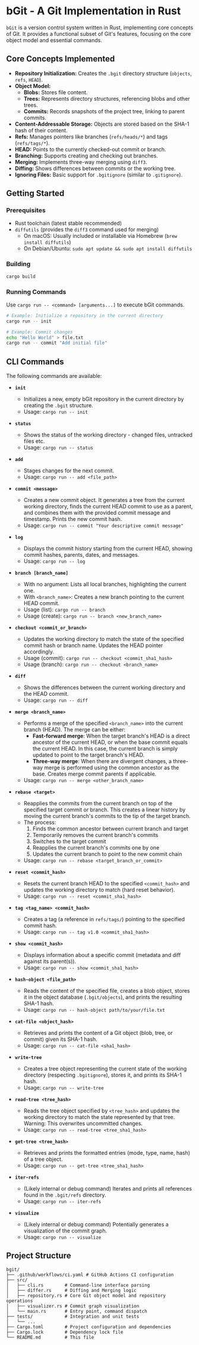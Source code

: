 # bGit - A Git Implementation in Rust

`bGit` is a version control system written in Rust, implementing core concepts of Git. It provides a functional subset of Git's features, focusing on the core object model and essential commands.

## Core Concepts Implemented

- **Repository Initialization:** Creates the `.bgit` directory structure (`objects`, `refs`, `HEAD`).
- **Object Model:**
  - **Blobs:** Stores file content.
  - **Trees:** Represents directory structures, referencing blobs and other trees.
  - **Commits:** Records snapshots of the project tree, linking to parent commits.
- **Content-Addressable Storage:** Objects are stored based on the SHA-1 hash of their content.
- **Refs:** Manages pointers like branches (`refs/heads/*`) and tags (`refs/tags/*`).
- **HEAD:** Points to the currently checked-out commit or branch.
- **Branching:** Supports creating and checking out branches.
- **Merging:** Implements three-way merging using `diff3`.
- **Diffing:** Shows differences between commits or the working tree.
- **Ignoring Files:** Basic support for `.bgitignore` (similar to `.gitignore`).

## Getting Started

### Prerequisites

- Rust toolchain (latest stable recommended)
- `diffutils` (provides the `diff3` command used for merging)
  - On macOS: Usually included or installable via Homebrew (`brew install diffutils`)
  - On Debian/Ubuntu: `sudo apt update && sudo apt install diffutils`

### Building

```bash
cargo build
```

### Running Commands

Use `cargo run -- <command> [arguments...]` to execute bGit commands.

```bash
# Example: Initialize a repository in the current directory
cargo run -- init

# Example: Commit changes
echo "Hello World" > file.txt
cargo run -- commit "Add initial file"
```

## CLI Commands

The following commands are available:

- **`init`**

  - Initializes a new, empty bGit repository in the current directory by creating the `.bgit` structure.
  - Usage: `cargo run -- init`

- **`status`**

  - Shows the status of the working directory - changed files, untracked files etc.
  - Usage: `cargo run -- status`

- **`add`**

  - Stages changes for the next commit.
  - Usage: `cargo run -- add <file_path>`

- **`commit <message>`**

  - Creates a new commit object. It generates a tree from the current working directory, finds the current HEAD commit to use as a parent, and combines them with the provided commit message and timestamp. Prints the new commit hash.
  - Usage: `cargo run -- commit "Your descriptive commit message"`

- **`log`**

  - Displays the commit history starting from the current HEAD, showing commit hashes, parents, dates, and messages.
  - Usage: `cargo run -- log`

- **`branch [branch_name]`**

  - With no argument: Lists all local branches, highlighting the current one.
  - With `<branch_name>`: Creates a new branch pointing to the current HEAD commit.
  - Usage (list): `cargo run -- branch`
  - Usage (create): `cargo run -- branch <new_branch_name>`

- **`checkout <commit_or_branch>`**

  - Updates the working directory to match the state of the specified commit hash or branch name. Updates the HEAD pointer accordingly.
  - Usage (commit): `cargo run -- checkout <commit_sha1_hash>`
  - Usage (branch): `cargo run -- checkout <branch_name>`

- **`diff`**

  - Shows the differences between the current working directory and the HEAD commit.
  - Usage: `cargo run -- diff`

- **`merge <branch_name>`**

  - Performs a merge of the specified `<branch_name>` into the current branch (HEAD). The merge can be either:
    - **Fast-forward merge**: When the target branch's HEAD is a direct ancestor of the current HEAD, or when the base commit equals the current HEAD. In this case, the current branch is simply updated to point to the target branch's HEAD.
    - **Three-way merge**: When there are divergent changes, a three-way merge is performed using the common ancestor as the base. Creates merge commit parents if applicable.
  - Usage: `cargo run -- merge <other_branch_name>`

- **`rebase <target>`**

  - Reapplies the commits from the current branch on top of the specified target commit or branch. This creates a linear history by moving the current branch's commits to the tip of the target branch.
  - The process:
    1. Finds the common ancestor between current branch and target
    2. Temporarily removes the current branch's commits
    3. Switches to the target commit
    4. Reapplies the current branch's commits one by one
    5. Updates the current branch to point to the new commit chain
  - Usage: `cargo run -- rebase <target_branch_or_commit>`

- **`reset <commit_hash>`**

  - Resets the current branch HEAD to the specified `<commit_hash>` and updates the working directory to match (hard reset behavior).
  - Usage: `cargo run -- reset <commit_sha1_hash>`

- **`tag <tag_name> <commit_hash>`**

  - Creates a tag (a reference in `refs/tags/`) pointing to the specified commit hash.
  - Usage: `cargo run -- tag v1.0 <commit_sha1_hash>`

- **`show <commit_hash>`**

  - Displays information about a specific commit (metadata and diff against its parent(s)).
  - Usage: `cargo run -- show <commit_sha1_hash>`

- **`hash-object <file_path>`**

  - Reads the content of the specified file, creates a blob object, stores it in the object database (`.bgit/objects`), and prints the resulting SHA-1 hash.
  - Usage: `cargo run -- hash-object path/to/your/file.txt`

- **`cat-file <object_hash>`**

  - Retrieves and prints the content of a Git object (blob, tree, or commit) given its SHA-1 hash.
  - Usage: `cargo run -- cat-file <sha1_hash>`

- **`write-tree`**

  - Creates a tree object representing the current state of the working directory (respecting `.bgitignore`), stores it, and prints its SHA-1 hash.
  - Usage: `cargo run -- write-tree`

- **`read-tree <tree_hash>`**

  - Reads the tree object specified by `<tree_hash>` and updates the working directory to match the state represented by that tree. Warning: This overwrites uncommitted changes.
  - Usage: `cargo run -- read-tree <tree_sha1_hash>`

- **`get-tree <tree_hash>`**

  - Retrieves and prints the formatted entries (mode, type, name, hash) of a tree object.
  - Usage: `cargo run -- get-tree <tree_sha1_hash>`

- **`iter-refs`**

  - (Likely internal or debug command) Iterates and prints all references found in the `.bgit/refs` directory.
  - Usage: `cargo run -- iter-refs`

- **`visualize`**

  - (Likely internal or debug command) Potentially generates a visualization of the commit graph.
  - Usage: `cargo run -- visualize`

## Project Structure

```
bgit/
├── .github/workflows/ci.yaml # GitHub Actions CI configuration
├── src/
│   ├── cli.rs        # Command-line interface parsing
│   ├── differ.rs     # Diffing and Merging logic
│   ├── repository.rs # Core Git object model and repository operations
│   ├── visualizer.rs # Commit graph visualization
│   └── main.rs       # Entry point, command dispatch
├── tests/            # Integration and unit tests
│   └── ...
├── Cargo.toml        # Project configuration and dependencies
├── Cargo.lock        # Dependency lock file
└── README.md         # This file
```
